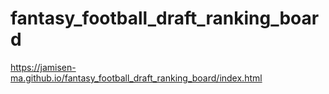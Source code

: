 # fantasy_football_draft_ranking_board

https://jamisen-ma.github.io/fantasy_football_draft_ranking_board/index.html
